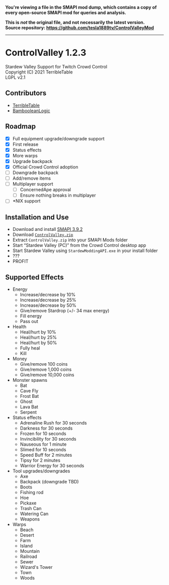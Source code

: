 **You're viewing a file in the SMAPI mod dump, which contains a copy of every open-source SMAPI mod
for queries and analysis.**

**This is _not_ the original file, and not necessarily the latest version.**  
**Source repository: https://github.com/tesla1889tv/ControlValleyMod**

----

# ControlValley 1.2.3

Stardew Valley Support for Twitch Crowd Control<br>
Copyright (C) 2021 TerribleTable<br>
LGPL v2.1

## Contributors

- [TerribleTable](https://twitter.com/tablesfordays)
- [BambooleanLogic](https://twitter.com/BambooleanLogic)

## Roadmap

- [X] Full equipment upgrade/downgrade support
- [X] First release
- [X] Status effects
- [X] More warps
- [X] Upgrade backpack
- [X] Official Crowd Control adoption
- [ ] Downgrade backpack
- [ ] Add/remove items
- [ ] Multiplayer support
  - [ ] ConcernedApe approval
  - [ ] Ensure nothing breaks in multiplayer
- [ ] *NIX support

## Installation and Use

- Download and install [SMAPI 3.9.2](https://smapi.io)
- Download [`ControlValley.zip`](https://github.com/tesla1889tv/ControlValleyMod/releases/latest/download/ControlValley.zip)
- Extract `ControlValley.zip` into your SMAPI Mods folder
- Start “Stardew Valley (PC)” from the Crowd Control desktop app
- Start Stardew Valley using `StardewModdingAPI.exe` in your install folder
- ???
- PROFIT

## Supported Effects

- Energy
  - Increase/decrease by 10%
  - Increase/decrease by 25%
  - Increase/decrease by 50%
  - Give/remove Stardrop (+/- 34 max energy)
  - Fill energy
  - Pass out
- Health
  - Heal/hurt by 10%
  - Heal/hurt by 25%
  - Heal/hurt by 50%
  - Fully heal
  - Kill
- Money
  - Give/remove 100 coins
  - Give/remove 1,000 coins
  - Give/remove 10,000 coins
- Monster spawns
  - Bat
  - Cave Fly
  - Frost Bat
  - Ghost
  - Lava Bat
  - Serpent
- Status effects
  - Adrenaline Rush for 30 seconds
  - Darkness for 30 seconds
  - Frozen for 10 seconds
  - Invincibility for 30 seconds
  - Nauseous for 1 minute
  - Slimed for 10 seconds
  - Speed Buff for 2 minutes
  - Tipsy for 2 minutes
  - Warrior Energy for 30 seconds
- Tool upgrades/downgrades
  - Axe
  - Backpack (downgrade TBD)
  - Boots
  - Fishing rod
  - Hoe
  - Pickaxe
  - Trash Can
  - Watering Can
  - Weapons
- Warps
  - Beach
  - Desert
  - Farm
  - Island
  - Mountain
  - Railroad
  - Sewer
  - Wizard's Tower
  - Town
  - Woods
